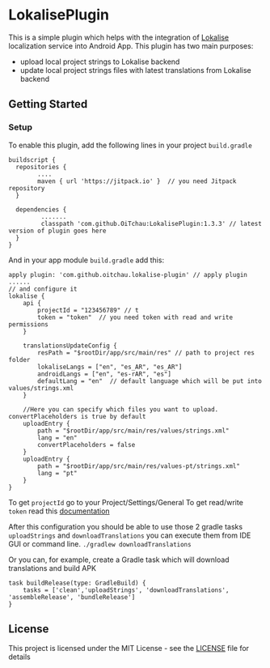 
# LokalisePlugin

This is a simple plugin which helps with the integration of [Lokalise](https://lokalise.co) localization service into Android App. 
This plugin has two main purposes:
* upload local project strings to Lokalise backend
* update local project strings files with latest translations from Lokalise backend

## Getting Started
### Setup

To enable this plugin, add the following lines in your project `build.gradle`

```
buildscript {  
  repositories {  
        .... 
        maven { url 'https://jitpack.io' }  // you need Jitpack repository
  }  
  
  dependencies {  
         .......
         classpath 'com.github.OiTchau:LokalisePlugin:1.3.3' // latest version of plugin goes here
  }  
}
```
And in your app module `build.gradle` add this:

```
apply plugin: 'com.github.oitchau.lokalise-plugin' // apply plugin 
......
// and configure it
lokalise {  
    api {  
        projectId = "123456789" // t
        token = "token"  // you need token with read and write permissions
    }  
  
    translationsUpdateConfig {  
        resPath = "$rootDir/app/src/main/res" // path to project res folder
        lokaliseLangs = ["en", "es_AR", "es_AR"]
        androidLangs = ["en", "es-rAR", "es"]  
        defaultLang = "en"  // default language which will be put into values/strings.xml
    }  
  
    //Here you can specify which files you want to upload. convertPlaceholders is true by default
    uploadEntry {  
        path = "$rootDir/app/src/main/res/values/strings.xml"  
        lang = "en"
        convertPlaceholders = false
    }  
    uploadEntry {  
        path = "$rootDir/app/src/main/res/values-pt/strings.xml"  
        lang = "pt"  
    }  
}
```
To get `projectId` go to your Project/Settings/General 
To get read/write `token` read this [documentation](https://docs.lokalise.co/faqs/api-tokens)

After this configuration you should be able to use those 2 gradle tasks `uploadStrings` and `downloadTranslations`  you can execute them from IDE GUI or command line.
``` ./gradlew downloadTranslations ```

Or you can, for example, create a Gradle task which will download translations and build APK
```
task buildRelease(type: GradleBuild) {  
    tasks = ['clean','uploadStrings', 'downloadTranslations', 'assembleRelease', 'bundleRelease']  
}
```

## License

This project is licensed under the MIT License - see the [LICENSE](LICENSE) file for details
